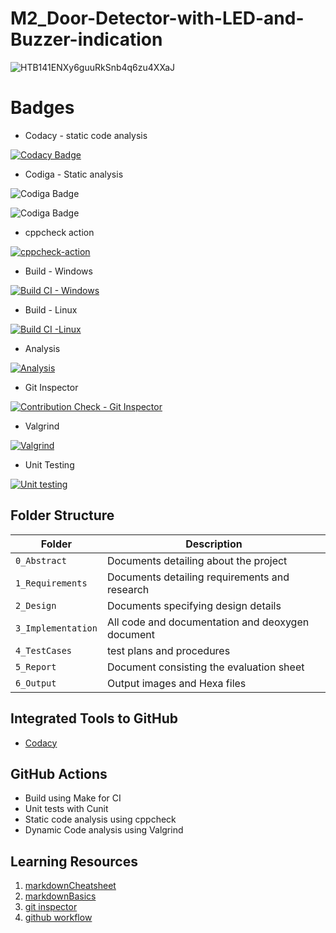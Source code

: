 # M2_Door-Detector-with-LED-and-Buzzer-indication


![HTB141ENXy6guuRkSnb4q6zu4XXaJ](https://user-images.githubusercontent.com/101585225/164284238-0689f3b4-c214-4c38-9c18-31a6094e98ff.jpg)

# Badges

* Codacy - static code analysis

[![Codacy Badge](https://app.codacy.com/project/badge/Grade/260bfa484cba44d8954573f43132f5cd)](https://www.codacy.com/gh/Abiramikoperundevi/M2_Door-Detector-with-LED-and-Buzzer-indication/dashboard?utm_source=github.com&amp;utm_medium=referral&amp;utm_content=Abiramikoperundevi/M2_Door-Detector-with-LED-and-Buzzer-indication&amp;utm_campaign=Badge_Grade)


* Codiga - Static analysis

![Codiga Badge](https://api.codiga.io/project/32888/score/svg)

![Codiga Badge](https://api.codiga.io/project/32888/status/svg)

* cppcheck action

[![cppcheck-action](https://github.com/Abiramikoperundevi/M2_Door-Detector-with-LED-and-Buzzer-indication/actions/workflows/cppcheck-action.yml/badge.svg)](https://github.com/Abiramikoperundevi/M2_Door-Detector-with-LED-and-Buzzer-indication/actions/workflows/cppcheck-action.yml)

* Build - Windows

[![Build CI - Windows](https://github.com/Abiramikoperundevi/M2_Door-Detector-with-LED-and-Buzzer-indication/actions/workflows/Build_Windows.yml/badge.svg)](https://github.com/Abiramikoperundevi/M2_Door-Detector-with-LED-and-Buzzer-indication/actions/workflows/Build_Windows.yml)

* Build - Linux

[![Build CI -Linux](https://github.com/Abiramikoperundevi/M2_Door-Detector-with-LED-and-Buzzer-indication/actions/workflows/Build_Linux.yml/badge.svg)](https://github.com/Abiramikoperundevi/M2_Door-Detector-with-LED-and-Buzzer-indication/actions/workflows/Build_Linux.yml)

* Analysis

[![Analysis](https://github.com/Abiramikoperundevi/M2_Door-Detector-with-LED-and-Buzzer-indication/actions/workflows/Analysis.yml/badge.svg)](https://github.com/Abiramikoperundevi/M2_Door-Detector-with-LED-and-Buzzer-indication/actions/workflows/Analysis.yml)

* Git Inspector

[![Contribution Check - Git Inspector](https://github.com/Abiramikoperundevi/M2_Door-Detector-with-LED-and-Buzzer-indication/actions/workflows/git_inspector.yml/badge.svg)](https://github.com/Abiramikoperundevi/M2_Door-Detector-with-LED-and-Buzzer-indication/actions/workflows/git_inspector.yml)

* Valgrind

[![Valgrind](https://github.com/Abiramikoperundevi/M2_Door-Detector-with-LED-and-Buzzer-indication/actions/workflows/Valgrind.yml/badge.svg)](https://github.com/Abiramikoperundevi/M2_Door-Detector-with-LED-and-Buzzer-indication/actions/workflows/Valgrind.yml)

* Unit Testing

[![Unit testing](https://github.com/Abiramikoperundevi/M2_Door-Detector-with-LED-and-Buzzer-indication/actions/workflows/unit-test.yml/badge.svg)](https://github.com/Abiramikoperundevi/M2_Door-Detector-with-LED-and-Buzzer-indication/actions/workflows/unit-test.yml)

## Folder Structure
Folder             | Description
-------------------| -----------------------------------------
`0_Abstract`       | Documents detailing about the project
`1_Requirements`   | Documents detailing requirements and research
`2_Design`         | Documents specifying design details
`3_Implementation` | All code and documentation and deoxygen document
`4_TestCases`      |test plans and procedures
`5_Report`         |Document consisting the evaluation sheet
`6_Output`         | Output images and Hexa files



## Integrated Tools to GitHub
*  [Codacy](https://www.codacy.com/)

## GitHub Actions
* Build using Make for CI
* Unit tests with Cunit
* Static code analysis using cppcheck
* Dynamic Code analysis using Valgrind


## Learning Resources
1. [markdownCheatsheet](https://github.com/adam-p/markdown-here/wiki/Markdown-Cheatsheet)
2. [markdownBasics](https://guides.github.com/features/mastering-markdown/)
3. [git inspector](https://github.com/ejwa/gitinspector.git)
4. [github workflow](https://docs.github.com/en/actions/learn-github-action)


